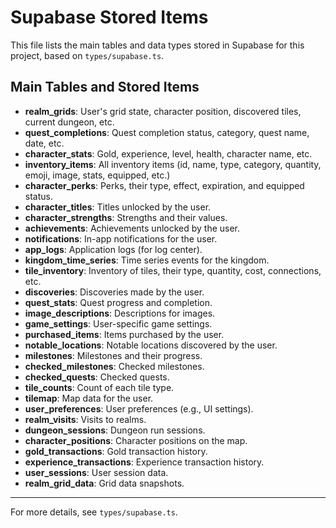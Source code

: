 # Supabase Stored Items

This file lists the main tables and data types stored in Supabase for this project, based on `types/supabase.ts`.

## Main Tables and Stored Items

- **realm_grids**: User's grid state, character position, discovered tiles, current dungeon, etc.
- **quest_completions**: Quest completion status, category, quest name, date, etc.
- **character_stats**: Gold, experience, level, health, character name, etc.
- **inventory_items**: All inventory items (id, name, type, category, quantity, emoji, image, stats, equipped, etc.)
- **character_perks**: Perks, their type, effect, expiration, and equipped status.
- **character_titles**: Titles unlocked by the user.
- **character_strengths**: Strengths and their values.
- **achievements**: Achievements unlocked by the user.
- **notifications**: In-app notifications for the user.
- **app_logs**: Application logs (for log center).
- **kingdom_time_series**: Time series events for the kingdom.
- **tile_inventory**: Inventory of tiles, their type, quantity, cost, connections, etc.
- **discoveries**: Discoveries made by the user.
- **quest_stats**: Quest progress and completion.
- **image_descriptions**: Descriptions for images.
- **game_settings**: User-specific game settings.
- **purchased_items**: Items purchased by the user.
- **notable_locations**: Notable locations discovered by the user.
- **milestones**: Milestones and their progress.
- **checked_milestones**: Checked milestones.
- **checked_quests**: Checked quests.
- **tile_counts**: Count of each tile type.
- **tilemap**: Map data for the user.
- **user_preferences**: User preferences (e.g., UI settings).
- **realm_visits**: Visits to realms.
- **dungeon_sessions**: Dungeon run sessions.
- **character_positions**: Character positions on the map.
- **gold_transactions**: Gold transaction history.
- **experience_transactions**: Experience transaction history.
- **user_sessions**: User session data.
- **realm_grid_data**: Grid data snapshots.

---

For more details, see `types/supabase.ts`. 
